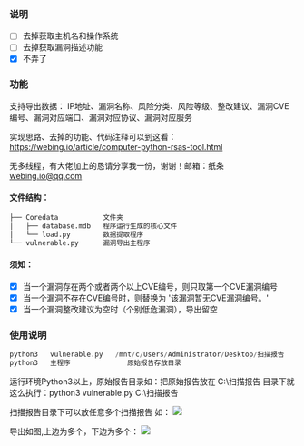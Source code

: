 ### 说明
- [ ] 去掉获取主机名和操作系统
- [ ] 去掉获取漏洞描述功能
- [x] 不弄了

### 功能
支持导出数据：
IP地址、漏洞名称、风险分类、风险等级、整改建议、漏洞CVE编号、漏洞对应端口、漏洞对应协议、漏洞对应服务

实现思路、去掉的功能、代码注释可以到这看：https://webing.io/article/computer-python-rsas-tool.html

无多线程，有大佬加上的恳请分享我一份，谢谢！邮箱：纸条 webing.io@qq.com


#### 文件结构：
```python
├── Coredata           文件夹
│   ├── database.mdb   程序运行生成的核心文件
│   └── load.py        数据提取程序
└── vulnerable.py      漏洞导出主程序
```
#### 须知：
- [x] 当一个漏洞存在两个或者两个以上CVE编号，则只取第一个CVE漏洞编号
- [x] 当一个漏洞不存在CVE编号时，则替换为 '该漏洞暂无CVE漏洞编号。'
- [x] 当一个漏洞整改建议为空时（个别低危漏洞），导出留空

### 使用说明
```python
python3   vulnerable.py   /mnt/c/Users/Administrator/Desktop/扫描报告
python3   主程序              原始报告存放目录
```
运行环境Python3以上，原始报告目录如：把原始报告放在 C:\扫描报告 目录下就这么执行：python3 vulnerable.py C:\扫描报告

扫描报告目录下可以放任意多个扫描报告
如：
![](http://p68yfqejc.bkt.clouddn.com/sapmoap.png)

导出如图,上边为多个，下边为多个：
![](http://p4nyd2zat.bkt.clouddn.com/xiaoguotu.png)
